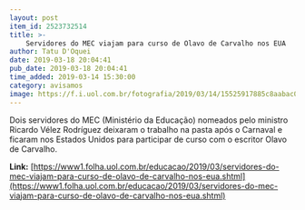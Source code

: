 ```yaml
---
layout: post
item_id: 2523732514
title: >-
    Servidores do MEC viajam para curso de Olavo de Carvalho nos EUA
author: Tatu D'Oquei
date: 2019-03-18 20:04:41
pub_date: 2019-03-18 20:04:41
time_added: 2019-03-14 15:30:00
category: avisamos
image: https://f.i.uol.com.br/fotografia/2019/03/14/15525917885c8aabac0b1fd_1552591788_3x2_md.jpg
---
```


Dois servidores do MEC (Ministério da Educação) nomeados pelo ministro Ricardo Vélez Rodríguez deixaram o trabalho na pasta após o Carnaval e ficaram nos Estados Unidos para participar de curso com o escritor Olavo de Carvalho.

**Link:** [https://www1.folha.uol.com.br/educacao/2019/03/servidores-do-mec-viajam-para-curso-de-olavo-de-carvalho-nos-eua.shtml](https://www1.folha.uol.com.br/educacao/2019/03/servidores-do-mec-viajam-para-curso-de-olavo-de-carvalho-nos-eua.shtml)

